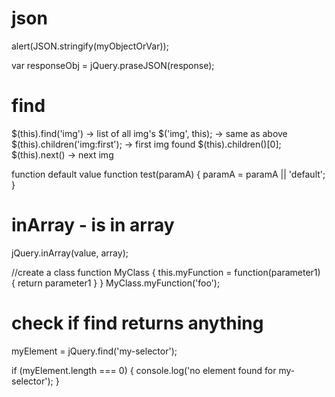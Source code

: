 # json

alert(JSON.stringify(myObjectOrVar));

var responseObj = jQuery.praseJSON(response);

# find

$(this).find('img') -> list of all img's
$('img', this); -> same as above
$(this).children('img:first'); -> first img found
$(this).children()[0];
$(this).next() -> next img

function default value
function test(paramA) {
	paramA = paramA || 'default';
}

# inArray - is in array
jQuery.inArray(value, array);

//create a class
function MyClass {
	this.myFunction = function(parameter1)
	{
		return parameter1
	}
}
MyClass.myFunction('foo');

# check if find returns anything

myElement = jQuery.find('my-selector');

if (myElement.length === 0) {
    console.log('no element found for my-selector');
}
